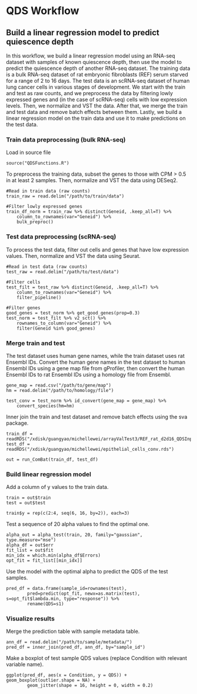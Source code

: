 # QDS Workflow
## Build a linear regression model to predict quiescence depth
In this workflow, we build a linear regression model using an RNA-seq dataset with samples of known quiescence depth, then use the model to predict the quiescence depth of another RNA-seq dataset. The training data is a bulk RNA-seq dataset of rat embryonic fibroblasts (REF) serum starved for a range of 2 to 16 days. The test data is an scRNA-seq dataset of human lung cancer cells in various stages of development. We start with the train and test as raw counts, and we preprocess the data by filtering lowly expressed genes and (in the case of scRNA-seq) cells with low expression levels. Then, we normalize and VST the data. After that, we merge the train and test data and remove batch effects between them. Lastly, we build a linear regression model on the train data and use it to make predictions on the test data.

### Train data preprocessing (bulk RNA-seq)
Load in source file
```
source("QDSFunctions.R")
```
To preprocess the training data, subset the genes to those with CPM > 0.5 in at least 2 samples. Then, normalize and VST the data using DESeq2.
```
#Read in train data (raw counts)
train_raw = read.delim("/path/to/train/data") 

#Filter lowly expressed genes
train_df_norm = train_raw %>% distinct(Geneid, .keep_all=T) %>%
    column_to_rownames(var="Geneid") %>%
    bulk_preproc() 
```

### Test data preprocessing (scRNA-seq)
To process the test data, filter out cells and genes that have low expression values. Then, normalize and VST the data using Seurat.
```
#Read in test data (raw counts)
test_raw = read.delim("/path/to/test/data")

#Filter cells
test_filt = test_raw %>% distinct(Geneid, .keep_all=T) %>%
    column_to_rownames(var="Geneid") %>%
    filter_pipeline()

#Filter genes
good_genes = test_norm %>% get_good_genes(prop=0.3)
test_norm = test_filt %>% v2_sct() %>%
    rownames_to_column(var="Geneid") %>%
    filter(Geneid %in% good_genes)
```

### Merge train and test 
The test dataset uses human gene names, while the train dataset uses rat Ensembl IDs. Convert the human gene names in the test dataset to human Ensembl IDs using a gene map file from gProfiler, then convert the human Ensembl IDs to rat Ensembl IDs using a homology file from Ensembl.
```
gene_map = read.csv("/path/to/gene/map")
hm = read.delim("/path/to/homology/file")

test_conv = test_norm %>% id_convert(gene_map = gene_map) %>%
    convert_species(hm=hm)
```
Inner join the train and test dataset and remove batch effects using the sva package.
```
train_df = readRDS("/xdisk/guangyao/michellewei/arrayValTest3/REF_rat_d2d16_QDSInput.rds")
test_df = readRDS("/xdisk/guangyao/michellewei/epithelial_cells_conv.rds")

out = run_ComBat(train_df, test_df)
```

### Build linear regression model
Add a column of y values to the train data.
```
train = out$train
test = out$test

train$y = rep(c(2:4, seq(6, 16, by=2)), each=3)
```
Test a sequence of 20 alpha values to find the optimal one.
```
alpha_out = alpha_test(train, 20, family="gaussian", type.measure="mse")
alpha_df = out$err
fit_list = out$fit
min_idx = which.min(alpha_df$Errors)
opt_fit = fit_list[[min_idx]]
```
Use the model with the optimal alpha to predict the QDS of the test samples.
```
pred_df = data.frame(sample_id=rownames(test),
        pred=predict(opt_fit, newx=as.matrix(test), s=opt_fit$lambda.min, type="response")) %>%
        rename(QDS=s1)
```

### Visualize results
Merge the prediction table with sample metadata table.
```
ann_df = read.delim("/path/to/sample/metadata/")
pred_df = inner_join(pred_df, ann_df, by="sample_id")
```
Make a boxplot of test sample QDS values (replace Condition with relevant variable name).
```
ggplot(pred_df, aes(x = Condition, y = QDS)) + geom_boxplot(outlier.shape = NA) + 
        geom_jitter(shape = 16, height = 0, width = 0.2) 
```








